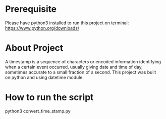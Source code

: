 # Prerequisite 
Please have python3 installed to run this project on terminal: https://www.python.org/downloads/


# About Project
A timestamp is a sequence of characters or encoded information identifying when a certain event occurred, usually giving date and time of day, sometimes accurate to a small fraction of a second. This project was built on python and using datetime module.

# How to run the script
python3 convert_time_stamp.py



